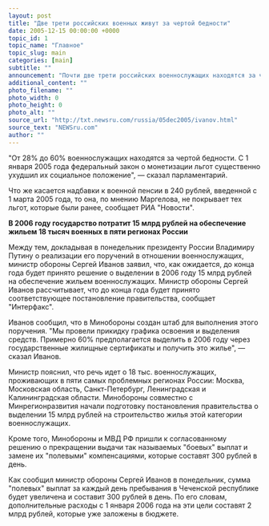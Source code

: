 ```yaml
---
layout: post
title: "Две трети российских военных живут за чертой бедности"
date: 2005-12-15 00:00:00 +0000
topic_id: 1
topic_name: "Главное"
topic_slug: main
categories: [main]
subtitle: ""
announcement: "Почти две трети российских военнослужащих находятся за чертой бедности. И федеральный закон о льготных выплатах только ухудшил социальное положение военнослужащих. Об этом заявил заместитель председателя комитета Госдумы по безопасности Виталий Маргелов на круглом столе по теме \"Ветераны военной службы: проблемы и правовое регулирование их социальной защиты\"."
additional_content: ""
photo_filename: ""
photo_width: 0
photo_height: 0
photo_alt: ""
source_url: "http://txt.newsru.com/russia/05dec2005/ivanov.html"
source_text: "NEWSru.com"
author: ""
---
```

"От 28% до 60% военнослужащих находятся за чертой бедности. С 1 января 2005 года федеральный закон о монетизации льгот существенно ухудшил их социальное положение", &mdash; сказал парламентарий.

Что же касается надбавки к военной пенсии в 240 рублей, введенной с 1 марта 2005 года, то она, по мнению Маргелова, не покрывает тех льгот, которые были ранее, сообщает РИА "Новости".

<strong>В 2006 году государство потратит 15 млрд рублей на обеспечение жильем 18 тысяч военных в пяти регионах России</strong>

Между тем, докладывая в понедельник президенту России Владимиру Путину о реализации его поручений в отношении военнослужащих, министр обороны Сергей Иванов заявил, что, как ожидается, до конца года будет принято решение о выделении в 2006 году 15 млрд рублей на обеспечение жильем военнослужащих. Министр обороны Сергей Иванов рассчитывает, что до конца года будет принято соответствующее постановление правительства, сообщает "Интерфакс".

Иванов сообщил, что в Минобороны создан штаб для выполнения этого поручения. "Мы провели прикидку графика освоения и выделения средств. Примерно 60% предполагается выделить в 2006 году через государственные жилищные сертификаты и получить это жилье", &mdash; сказал Иванов.

Министр пояснил, что речь идет о 18 тыс. военнослужащих, проживающих в пяти самых проблемных регионах России: Москва, Московская область, Санкт-Петербург, Ленинградская и Калининградская области. Минобороны совместно с Минрегионразвития начали подготовку постановления правительства о выделении 15 млрд рублей на строительство жилья этой категории военнослужащих.

Кроме того, Минобороны и МВД РФ пришли к согласованному решению о прекращении выдачи так называемых "боевых" выплат и замене их "полевыми" компенсациями, которые составят 300 рублей в день.

Как сообщил министр обороны Сергей Иванов в понедельник, сумма "полевых" выплат за каждый день пребывания в Чеченской республике будет увеличена и составит 300 рублей в день. По его словам, дополнительные расходы с 1 января 2006 года на эти цели составят 2 млрд рублей, которые уже заложены в бюджете.
